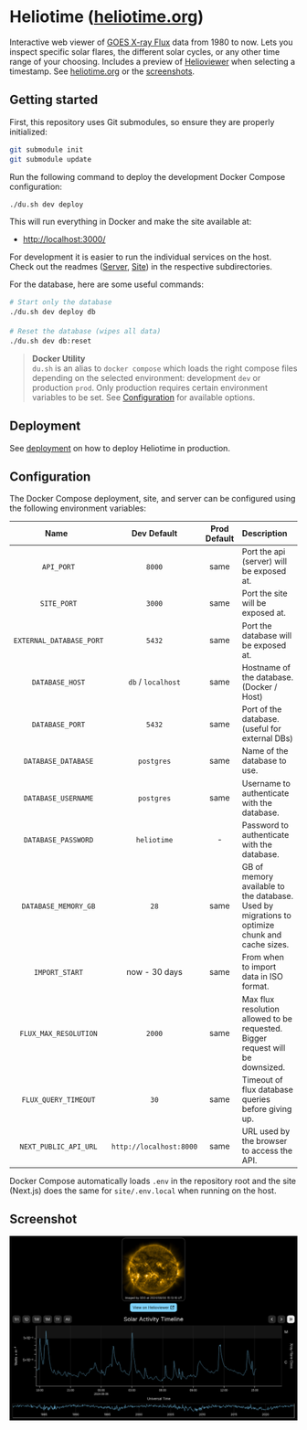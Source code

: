 # Heliotime ([heliotime.org](https://heliotime.org/))

Interactive web viewer of [GOES X-ray Flux](https://www.swpc.noaa.gov/products/goes-x-ray-flux) data from 1980 to now. Lets you inspect specific solar flares, the different solar cycles, or any other time range of your choosing. Includes a preview of [Helioviewer](https://helioviewer.org/?imageLayers=[SDO%2CAIA%2CAIA%2C171%2C1%2C100]) when selecting a timestamp. See [heliotime.org](https://heliotime.org/) or the [screenshots](#screenshot).

<!-- TODO: add getting started, deploy, etc.-->

## Getting started

First, this repository uses Git submodules, so ensure they are properly initialized:

```sh
git submodule init 
git submodule update
```

Run the following command to deploy the development Docker Compose configuration:

```sh
./du.sh dev deploy
```

This will run everything in Docker and make the site available at:

- <http://localhost:3000/>

For development it is easier to run the individual services on the host. Check out the readmes ([Server](./server/README.md), [Site](./site/README.md)) in the respective subdirectories.

For the database, here are some useful commands:

```sh
# Start only the database
./du.sh dev deploy db

# Reset the database (wipes all data)
./du.sh dev db:reset
```

> **Docker Utility** <br>
> `du.sh` is an alias to `docker compose` which loads the right compose files depending on the selected environment:
> development `dev` or production `prod`. Only production requires certain environment variables to be set.
> See [Configuration](#configuration) for available options.

## Deployment

See [deployment](./docs/deploy.md) on how to deploy Heliotime in production.

## Configuration

The Docker Compose deployment, site, and server can be configured using the following environment variables:

| <div style="width:150px">Name</div> |       Dev Default       | Prod Default | Description                                                                                   |
| :---------------------------------: | :---------------------: | :----------: | :-------------------------------------------------------------------------------------------- |
|             `API_PORT`              |         `8000`          |     same     | Port the api (server) will be exposed at.                                                     |
|             `SITE_PORT`             |         `3000`          |     same     | Port the site will be exposed at.                                                             |
|      `EXTERNAL_DATABASE_PORT`       |         `5432`          |     same     | Port the database will be exposed at.                                                         |
|           `DATABASE_HOST`           |   `db` / `localhost`    |     same     | Hostname of the database. (Docker / Host)                                                     |
|           `DATABASE_PORT`           |         `5432`          |     same     | Port of the database. (useful for external DBs)                                               |
|         `DATABASE_DATABASE`         |       `postgres`        |     same     | Name of the database to use.                                                                  |
|         `DATABASE_USERNAME`         |       `postgres`        |     same     | Username to authenticate with the database.                                                   |
|         `DATABASE_PASSWORD`         |       `heliotime`       |      -       | Password to authenticate with the database.                                                   |
|        `DATABASE_MEMORY_GB`         |          `28`           |     same     | GB of memory available to the database. Used by migrations to optimize chunk and cache sizes. |
|           `IMPORT_START`            |      now - 30 days      |     same     | From when to import data in ISO format.                                                       |
|        `FLUX_MAX_RESOLUTION`        |         `2000`          |     same     | Max flux resolution allowed to be requested. Bigger request will be downsized.                |
|        `FLUX_QUERY_TIMEOUT`         |          `30`           |     same     | Timeout of flux database queries before giving up.                                            |
|        `NEXT_PUBLIC_API_URL`        | `http://localhost:8000` |     same     | URL used by the browser to access the API.                                                    |

Docker Compose automatically loads `.env` in the repository root and the site (Next.js) does the same for `site/.env.local` when running on the host.

## Screenshot

![screenshot](docs/screenshot.png)
